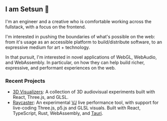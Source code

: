 ## I am Setsun 🌇

I'm an engineer and a creative who is comfortable working across the fullstack, with a focus on the frontend.

I'm interested in pushing the boundaries of what's possible on the web: from it's usage as an accessible platform to build/distribute software, to an expressive medium for art + technology.

In that pursuit, I'm interested in novel applications of WebGL, WebAudio, and WebAssembly. In particular, on how they can help build richer, expressive, and performant experiences on the web.

### Recent Projects
- [3D Visualizers](https://www.setsun.xyz/visualizers): A collection of 3D audiovisual experiments built with React, Three.js, and GLSL.
- [Raycaster](https://raycaster.io): An experimental [VJ](https://en.wikipedia.org/wiki/VJing) live performance tool, with support for live-coding Three.js, p5.js and GLSL visuals. Built with React, TypeScript, Rust, WebAssembly, and [Tauri](https://tauri.app/).
